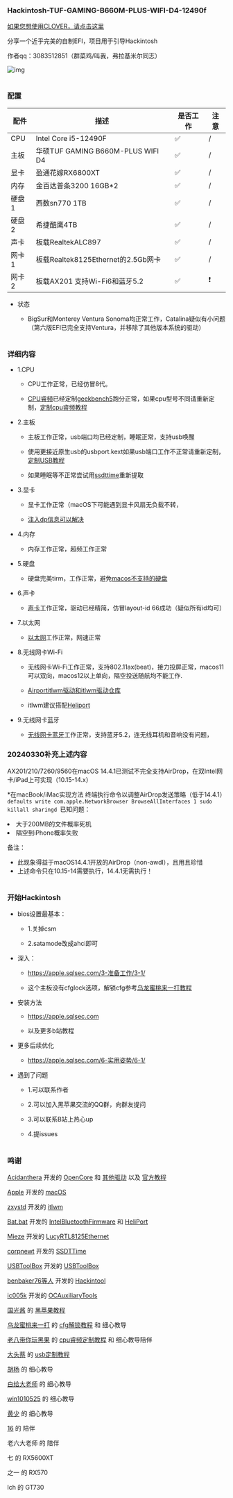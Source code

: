 ### Hackintosh-TUF-GAMING-B660M-PLUS-WIFI-D4-12490f

 [如果您想使用CLOVER，请点击这里](https://github.com/dawalishi0821/Hackintosh-TUF-GAMING-B660M-PLUS-WIFI-D4-i5-12490F/tree/CLOVER)
 
分享一个近乎完美的自制EFI，项目用于引导Hackintosh

作者qq：3083512851（群菜鸡/叫我，弗拉基米尔同志）

![img](https://raw.githubusercontent.com/dawalishi0821/Hackintosh-TUF-GAMING-B660M-PLUS-WIFI-D4-i5-12490F/main/关于本机.png)
#
### 配置

配件 | 描述 | 是否工作 | 注意
----|----|----|---
CPU | Intel Core i5-12490F |✅|/
主板 | 华硕TUF GAMING B660M-PLUS WIFI D4 |✅|/
显卡 | 盈通花嫁RX6800XT |✅|/
内存 | 金百达普条3200 16GB*2 |✅|/
硬盘1 | 西数sn770 1TB |✅|/
硬盘2 | 希捷酷鹰4TB  |✅|/
声卡 | 板载RealtekALC897 |✅|/
网卡1 | 板载Realtek8125Ethernet的2.5Gb网卡 |✅|/
网卡2 | 板载AX201 支持Wi-Fi6和蓝牙5.2 |✅|❗

*  状态

     *  BigSur和Monterey Ventura Sonoma均正常工作，Catalina疑似有小问题（第六版EFI已完全支持Ventura，并移除了其他版本系统的驱动）

#
### 详细内容
*  1.CPU

     *  CPU工作正常，已经仿冒8代。

     *  [CPU睿频](https://github.com/acidanthera/CPUFriend)已经定制[geekbench5](https://www.geekbench.com)跑分正常，如果cpu型号不同请重新定制，[定制cpu睿频教程](https://www.bilibili.com/video/BV143411F7aJ/?share_source=copy_web&vd_source=89eb3ac3d3a5704fbe370f14fbc338ef)

*  2.主板

     *  主板工作正常，usb端口均已经定制，睡眠正常，支持usb唤醒

     *  使用更接近原生usb的usbport.kext如果usb端口工作不正常请重新定制，[定制USB教程](https://www.bilibili.com/video/BV1m3411b7JP/?share_source=copy_web&vd_source=89eb3ac3d3a5704fbe370f14fbc338ef)

     *  如果睡眠等不正常尝试用[ssdttime](https://github.com/corpnewt/SSDTTime)重新提取

*  3.显卡

     *  显卡工作正常（macOS下可能遇到显卡风扇无负载不转，

     *  [注入dp信息可以解决](https://www.bilibili.com/video/BV1WT411A72F/?share_source=copy_web&vd_source=89eb3ac3d3a5704fbe370f14fbc338ef)

*  4.内存

     *  内存工作正常，超频工作正常

*  5.硬盘

     *  硬盘完美tirm，工作正常，避免[macos不支持的硬盘](https://hpglw.com/cdc6109c.html)

*  6.声卡

     *  [声卡](https://github.com/acidanthera/AppleALC)工作正常，驱动已经精简，仿冒layout-id 66成功（疑似所有id均可）

*   7.以太网

     *  [以太网](https://www.insanelymac.com/forum/files/file/1004-lucyrtl8125ethernet/)工作正常，网速正常

*   8.无线网卡Wi-Fi

     *  无线网卡Wi-Fi工作正常，支持802.11ax(beat)，接力投屏正常，macos11可以双向，macos12以上单向，隔空投送随航均不能工作.

     *  [Airportitlwm驱动和itlwm驱动仓库](https://github.com/OpenIntelWireless/itlwm/releases)

     *  itlwm建议搭配[Heliport](https://github.com/OpenIntelWireless/HeliPort)

*  9.无线网卡蓝牙

     *  [无线网卡蓝牙](https://github.com/OpenIntelWireless/IntelBluetoothFirmware)工作正常，支持蓝牙5.2，连无线耳机和音响没有问题，


### 20240330补充上述内容
AX201/210/7260/9560在macOS 14.4.1已测试不完全支持AirDrop，在双Intel网卡/iPad上可实现（10.15-14.x）

*在macBook/iMac实现方法
终端执行命令以调整AirDrop发送策略（低于14.4.1）
​```
defaults write com.apple.NetworkBrowser BrowseAllInterfaces 1
sudo killall sharingd
​```
已知问题：
<li>大于200MB的文件概率死机</li>
<li>隔空到iPhone概率失败</li>

备注：
* 此现象得益于macOS14.4.1开放的AirDrop（non-awdl），且用且珍惜
* 上述命令只在10.15-14需要执行，14.4.1无需执行！

#
### 开始Hackintosh
*  bios设置最基本：
     *  1.关掉csm

     *  2.satamode改成ahci即可

*  深入：

     *  https://apple.sqlsec.com/3-准备工作/3-1/

     *  这个主板没有cfglock选项，解锁cfg参考[乌龙蜜桃来一打教程](https://www.bilibili.com/video/BV1LV4y1N7jF/?share_source=copy_web&vd_source=89eb3ac3d3a5704fbe370f14fbc338ef)

*   安装方法

     * https://apple.sqlsec.com

     *  以及更多b站教程

*   更多后续优化

     *  https://apple.sqlsec.com/6-实用姿势/6-1/

*   遇到了问题

     *  1.可以联系作者

     *  2.可以加入黑苹果交流的QQ群，向群友提问

     *  3.可以联系B站上热心up

     *  4.提issues

#
### 鸣谢

[Acidanthera](https://github.com/acidanthera) 开发的 [OpenCore](https://github.com/acidanthera/OpenCorePkg) 和 [其他驱动](https://github.com/orgs/acidanthera/repositories) 以及 [官方教程](https://dortania.github.io/OpenCore-Install-Guide/)

[Apple](https://www.apple.com) 开发的 [macOS](https://www.apple.com/macos/)

[zxystd](https://github.com/zxystd) 开发的 [itlwm](https://github.com/OpenIntelWireless/itlwm)

[Bat.bat](https://github.com/williambj1) 开发的 [IntelBluetoothFirmware](https://github.com/OpenIntelWireless/IntelBluetoothFirmware) 和 [HeliPort](https://github.com/OpenIntelWireless/HeliPort)

[Mieze](https://www.insanelymac.com/forum/profile/983225-mieze/) 开发的 [LucyRTL8125Ethernet](https://www.insanelymac.com/forum/files/file/1004-lucyrtl8125ethernet/)

[corpnewt](https://github.com/corpnewt) 开发的 [SSDTTime](https://github.com/corpnewt/SSDTTime)

[USBToolBox](https://github.com/USBToolBox) 开发的 [USBToolBox](https://github.com/USBToolBox)

[benbaker76等人](https://github.com/benbaker76) 开发的 [Hackintool](https://github.com/benbaker76/Hackintool)

[ic005k](https://github.com/ic005k) 开发的 [OCAuxiliaryTools](https://github.com/ic005k/OCAuxiliaryTools)

[国光酱](https://space.bilibili.com/112842166?spm_id_from=333.337.0.0) 的 [黑苹果教程](https://apple.sqlsec.com)

[乌龙蜜桃来一打](https://space.bilibili.com/244390800?spm_id_from=333.337.0.0)  的  [cfg解锁教程](https://www.bilibili.com/video/BV1LV4y1N7jF/?spm_id_from=333.999.0.0&vd_source=1b694a12fb9af6d07f612a9c284e1867) 和 细心教导

[老八带你玩黑果](https://space.bilibili.com/504306154?spm_id_from=333.337.search-card.all.click) 的 [cpu睿频定制教程](https://www.bilibili.com/video/BV143411F7aJ/?spm_id_from=333.999.0.0&vd_source=1b694a12fb9af6d07f612a9c284e1867) 和 细心教导陪伴

[大头蔡](https://space.bilibili.com/16323318) 的 [usb定制教程](https://www.bilibili.com/video/BV1m3411b7JP/?spm_id_from=333.337.search-card.all.click&vd_source=1b694a12fb9af6d07f612a9c284e1867)

[胡杨](https://space.bilibili.com/597075281?spm_id_from=333.337.0.0) 的 细心教导

[白给大老师](https://space.bilibili.com/1314835603?spm_id_from=333.337.0.0) 的 细心教导

[win1010525](https://github.com/win1010525) 的 细心教导

[黄少](https://space.bilibili.com/621086526?spm_id_from=333.337.0.0) 的 细心教导

[16](https://github.com/shilu0718) 的 陪伴

老六大老师 的 陪伴

七 的 RX5600XT

之一 的 RX570

lch 的 GT730

